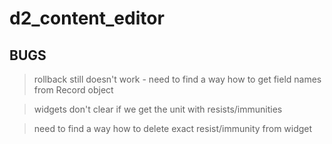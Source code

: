 # d2_content_editor

## BUGS

> rollback still doesn't work - need to find a way how to get field names from Record object

> widgets don't clear if we get the unit with resists/immunities

> need to find a way how to delete exact resist/immunity from widget
